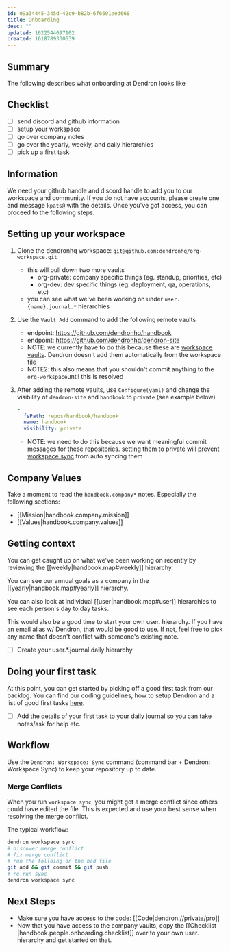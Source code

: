```yaml
---
id: 09a34445-345d-42c9-b82b-6f6691aed668
title: Onboarding
desc: ""
updated: 1622544097102
created: 1618789330639
---
```


## Summary

The following describes what onboarding at Dendron looks like

## Checklist

- [ ] send discord and github information
- [ ] setup your workspace
- [ ] go over company notes
- [ ] go over the yearly, weekly, and daily hierarchies
- [ ] pick up a first task

## Information

We need your github handle and discord handle to add you to our workspace and community. If you do not have accounts, please create one and message `kpats@` with the details. Once you've got access, you can proceed to the following steps.

## Setting up your workspace

1. Clone the dendronhq workspace: `git@github.com:dendronhq/org-workspace.git`

   - this will pull down two more vaults
     - org-private: company specific things (eg. standup, priorities, etc)
     - org-dev: dev specific things (eg. deployment, qa, operations, etc)
   - you can see what we've been working on under `user.{name}.journal.*` hierarchies

1. Use the `Vault Add` command to add the following remote vaults
   - endpoint: https://github.com/dendronhq/handbook
   - endpoint: https://github.com/dendronhq/dendron-site
   - NOTE: we currently have to do this because these are [workspace vaults](https://wiki.dendron.so/notes/c6fd6bc4-7f75-4cbb-8f34-f7b99bfe2d50.html#workspace-vault). Dendron doesn't add them automatically from the workspace file
   - NOTE2: this also means that you shouldn't commit anything to the `org-workspace`until this is resolved
1. After adding the remote vaults, use `Configure(yaml)` and change the visibility of `dendron-site` and `handbook` to `private` (see example below)
   ```yml
   - 
     fsPath: repos/handbook/handbook
     name: handbook
     visibility: private
   ```
   - NOTE: we need to do this because we want meaningful commit messages for these repositories. setting them to private will prevent [workspace sync](https://wiki.dendron.so/notes/23a1b942-99af-45c8-8116-4f4bb7dccd21.html#sync) from auto syncing them

## Company Values

Take a moment to read the `handbook.company*` notes. Especially the following sections:

- [[Mission|handbook.company.mission]]
- [[Values|handbook.company.values]]

## Getting context

You can get caught up on what we've been working on recently by reviewing the [[weekly|handbook.map#weekly]] hierarchy.

You can see our annual goals as a company in the [[yearly|handbook.map#yearly]] hierarchy.

You can also look at individual [[user|handbook.map#user]] hierarchies to see each person's day to day tasks.

This would also be a good time to start your own user.<name> hierarchy. If you have an email alias w/ Dendron, that would be good to use. If not, feel free to pick any name that doesn't conflict with someone's existing note.

- [ ] Create your user.\*.journal.daily hierarchy

## Doing your first task

At this point, you can get started by picking off a good first task from our backlog. You can find our coding guidelines, how to setup Dendron and a list of good first tasks [here](https://wiki.dendron.so/notes/81da87be-2d4e-47b5-a1d6-c0d647e1ab00.html).

- [ ] Add the details of your first task to your daily journal so you can take notes/ask for help etc.

## Workflow

Use the `Dendron: Workspace: Sync` command (command bar + Dendron: Workspace Sync) to keep your repository up to date.

### Merge Conflicts

When you run `workspace sync`, you might get a merge conflict since others could have edited the file. This is expected and use your best sense when resolving the merge conflict.

The typical workflow:

```sh
dendron workspace sync
# discover merge conflict
# fix merge conflict
# run the folloing on the bad file
git add && git commit && git push
# re-run sync
dendron workspace sync
```

## Next Steps

- Make sure you have access to the code: [[Code|dendron://private/pro]]
- Now that you have access to the company vaults, copy the [[Checklist |handbook.people.onboarding.checklist]] over to your own user.<alias> hierarchy and get started on that.
